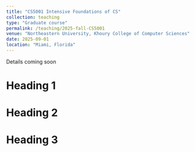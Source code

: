 ```yaml
---
title: "CS5001 Intensive Foundations of CS"
collection: teaching
type: "Graduate course"
permalink: /teaching/2025-fall-CS5001
venue: "Northeastern University, Khoury College of Computer Sciences"
date: 2025-09-01
location: "Miami, Florida"
---
```


Details coming soon

Heading 1
======

Heading 2
======

Heading 3
======
